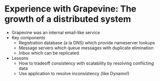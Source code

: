 # Experience with Grapevine: The growth of a distributed system

* Grapevine was an internal email-like service
* Key components
  * Registration database (a la DNS) which provide nameserver lookups
  * Message servers which queue messages with duplicate elimination
  * Inbox which can be replicated
* Lessons
  * How to tradeoff consistency with scalability by resolving conflicting data
  * Use application to resolve inconsistency (like Dynamo!)
